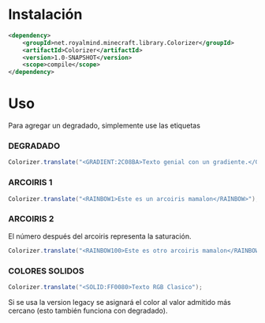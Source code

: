 # Instalación

```xml
<dependency>
    <groupId>net.royalmind.minecraft.library.Colorizer</groupId>
    <artifactId>Colorizer</artifactId>
    <version>1.0-SNAPSHOT</version>
    <scope>compile</scope>
</dependency>
```

# Uso
Para agregar un degradado, simplemente use las etiquetas <GRADIENT>

### DEGRADADO
```java
Colorizer.translate("<GRADIENT:2C08BA>Texto genial con un gradiente.</GRADIENT:028A97>");
```
### ARCOIRIS 1
```java
Colorizer.translate("<RAINBOW1>Este es un arcoiris mamalon</RAINBOW>");
```
### ARCOIRIS 2
El número después del arcoiris representa la saturación.
```java
Colorizer.translate("<RAINBOW100>Este es otro arcoiris mamalon</RAINBOW>");
```
### COLORES SOLIDOS
```java
Colorizer.translate("<SOLID:FF0080>Texto RGB Clasico");
```

Si se usa la version legacy se asignará el color al valor admitido más cercano (esto también funciona con degradado).
